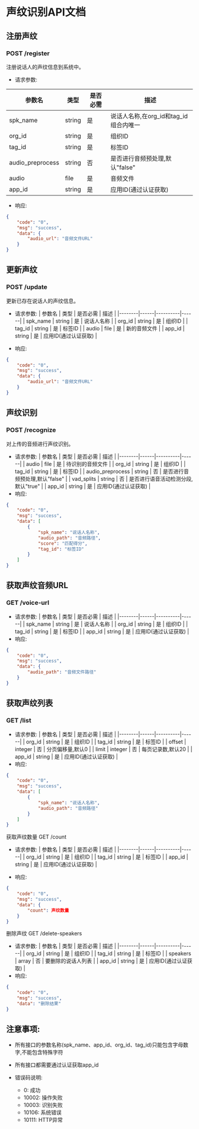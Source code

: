 # 声纹识别API文档
## 注册声纹
###  POST /register
注册说话人的声纹信息到系统中。
- 请求参数:

| 参数名 | 类型 | 是否必需 | 描述 |
|--------|------|----------|------|
| spk_name | string | 是 | 说话人名称,在org_id和tag_id组合内唯一 |
| org_id | string | 是 | 组织ID |
| tag_id | string | 是 | 标签ID |
| audio_preprocess | string | 否 | 是否进行音频预处理,默认"false" |
| audio | file | 是 | 音频文件 |
| app_id | string | 是 | 应用ID(通过认证获取) |
- 响应:
```json
{
    "code": "0",
    "msg": "success",
    "data": {
        "audio_url": "音频文件URL"
    }
}
```

## 更新声纹
### POST /update
更新已存在说话人的声纹信息。
-  请求参数:
| 参数名 | 类型 | 是否必需 | 描述 |
|--------|------|----------|------|
| spk_name | string | 是 | 说话人名称 |
| org_id | string | 是 | 组织ID |
| tag_id | string | 是 | 标签ID |
| audio | file | 是 | 新的音频文件 |
| app_id | string | 是 | 应用ID(通过认证获取) |

- 响应:
```json
{
    "code": "0", 
    "msg": "success",
    "data": {
        "audio_url": "音频文件URL"
    }
}
```

## 声纹识别
### POST /recognize
对上传的音频进行声纹识别。
- 请求参数:
| 参数名 | 类型 | 是否必需 | 描述 |
|--------|------|----------|------|
| audio | file | 是 | 待识别的音频文件 |
| org_id | string | 是 | 组织ID |
| tag_id | string | 是 | 标签ID |
| audio_preprocess | string | 否 | 是否进行音频预处理,默认"false" |
| vad_splits | string | 否 | 是否进行语音活动检测分段,默认"true" |
| app_id | string | 是 | 应用ID(通过认证获取) |
- 响应:
```json
{
    "code": "0",
    "msg": "success", 
    "data": [
        {
            "spk_name": "说话人名称",
            "audio_path": "音频路径",
            "score": "匹配得分",
            "tag_id": "标签ID"
        }
    ]
}
```
## 获取声纹音频URL
### GET /voice-url
- 请求参数:
| 参数名 | 类型 | 是否必需 | 描述 |
|--------|------|----------|------|
| spk_name | string | 是 | 说话人名称 |
| org_id | string | 是 | 组织ID |
| tag_id | string | 是 | 标签ID |
| app_id | string | 是 | 应用ID(通过认证获取) |
- 响应:
```json
{
    "code": "0",
    "msg": "success",
    "data": {
        "audio_path": "音频文件路径"
    }
}
```
## 获取声纹列表
### GET /list
- 请求参数:
| 参数名 | 类型 | 是否必需 | 描述 |
|--------|------|----------|------|
| org_id | string | 是 | 组织ID |
| tag_id | string | 是 | 标签ID |
| offset | integer | 否 | 分页偏移量,默认0 |
| limit | integer | 否 | 每页记录数,默认20 |
| app_id | string | 是 | 应用ID(通过认证获取) |
- 响应:
```json
{
    "code": "0",
    "msg": "success",
    "data": [
        {
            "spk_name": "说话人名称",
            "audio_path": "音频路径"
        }
    ]
}
```
获取声纹数量
GET /count
- 请求参数:
| 参数名 | 类型 | 是否必需 | 描述 |
|--------|------|----------|------|
| org_id | string | 是 | 组织ID |
| tag_id | string | 是 | 标签ID |
| app_id | string | 是 | 应用ID(通过认证获取) |

- 响应:
```json
{
    "code": "0",
    "msg": "success",
    "data": {
        "count": 声纹数量
    }
}
```

删除声纹
GET /delete-speakers
- 请求参数:
| 参数名 | 类型 | 是否必需 | 描述 |
|--------|------|----------|------|
| org_id | string | 是 | 组织ID |
| tag_id | string | 是 | 标签ID |
| speakers | array | 否 | 要删除的说话人列表 |
| app_id | string | 是 | 应用ID(通过认证获取) |
- 响应:
```json
{
    "code": "0",
    "msg": "success",
    "data": "删除结果"
}
```

## 注意事项:

* 所有接口的参数名称(spk_name、app_id、org_id、tag_id)只能包含字母数字,不能包含特殊字符

* 所有接口都需要通过认证获取app_id

* 错误码说明:
    * 0: 成功
    * 10002: 操作失败
    * 10003: 识别失败
    * 10106: 系统错误
    * 10111: HTTP异常